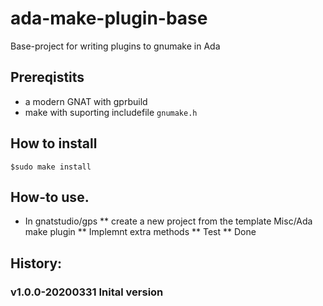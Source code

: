 # ada-make-plugin-base 

Base-project for writing plugins to gnumake in Ada

## Prereqistits
* a modern GNAT with gprbuild
* make with suporting includefile `gnumake.h` 

## How to install
```$make
$sudo make install
```

## How-to use.
* In gnatstudio/gps
** create a new project from the template Misc/Ada make plugin
** Implemnt extra methods
** Test
** Done

## History:
### v1.0.0-20200331 Inital version
